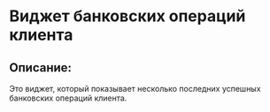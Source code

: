 # Виджет банковских операций клиента
## Описание:
Это виджет, который показывает несколько последних успешных банковских операций клиента.
